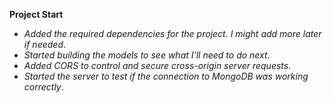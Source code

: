 **Project Start**

- *Added the required dependencies for the project. I might add more later if needed*.
- *Started building the models to see what I'll need to do next*.
- *Added CORS to control and secure cross-origin server requests*.
- *Started the server to test if the connection to MongoDB was working correctly*.